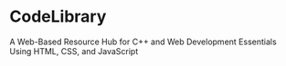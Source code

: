 # CodeLibrary
A Web-Based Resource Hub for C++ and Web Development Essentials Using HTML, CSS, and JavaScript
